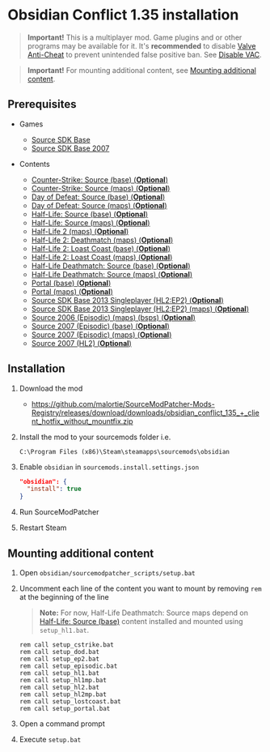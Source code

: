 # Obsidian Conflict 1.35 installation

> **Important!** This is a multiplayer mod. Game plugins and or other programs may be available for it. It's **recommended** to disable [Valve Anti-Cheat](https://developer.valvesoftware.com/wiki/Valve_Anti-Cheat) to prevent unintended false positive ban. See [Disable VAC](../disable-vac.md).

> **Important!** For mounting additional content, see [Mounting additional content](#mounting-additional-content).

## Prerequisites

- Games
  - [Source SDK Base](../../../game-installation/game-installation/source-sdk-base.md)
  - [Source SDK Base 2007](../../../game-installation/game-installation/source-sdk-base-2007.md)

- Contents
  - [Counter-Strike: Source (base) (**Optional**)](../../../SourceContentInstaller/v0/content-installation/counter-strike-source.md#base-content)
  - [Counter-Strike: Source (maps) (**Optional**)](../../../SourceContentInstaller/v0/content-installation/counter-strike-source.md#maps-content)
  - [Day of Defeat: Source (base) (**Optional**)](../../../SourceContentInstaller/v0/content-installation/day-of-defeat-source.md#base-content)
  - [Day of Defeat: Source (maps) (**Optional**)](../../../SourceContentInstaller/v0/content-installation/day-of-defeat-source.md#maps-content)
  - [Half-Life: Source (base) (**Optional**)](../../../SourceContentInstaller/v0/content-installation/half-life-source.md#base-content)
  - [Half-Life: Source (maps) (**Optional**)](../../../SourceContentInstaller/v0/content-installation/half-life-source.md#maps-content)
  - [Half-Life 2 (maps) (**Optional**)](../../../SourceContentInstaller/v0/content-installation/half-life-2.md#maps-content)
  - [Half-Life 2: Deathmatch (maps) (**Optional**)](../../../SourceContentInstaller/v0/content-installation/half-life-2-deathmatch.md#maps-content)
  - [Half-Life 2: Loast Coast (base) (**Optional**)](../../../SourceContentInstaller/v0/content-installation/half-life-2-lost-coast.md#base-content)
  - [Half-Life 2: Loast Coast (maps) (**Optional**)](../../../SourceContentInstaller/v0/content-installation/half-life-2-lost-coast.md#maps-content)
  - [Half-Life Deathmatch: Source (base) (**Optional**)](../../../SourceContentInstaller/v0/content-installation/half-life-deathmatch-source.md#base-content)
  - [Half-Life Deathmatch: Source (maps) (**Optional**)](../../../SourceContentInstaller/v0/content-installation/half-life-deathmatch-source.md#maps-content)
  - [Portal (base) (**Optional**)](../../../SourceContentInstaller/v0/content-installation/portal.md#base-content)
  - [Portal (maps) (**Optional**)](../../../SourceContentInstaller/v0/content-installation/portal.md#maps-content)
  - [Source SDK Base 2013 Singleplayer (HL2:EP2) (**Optional**)](../../../SourceContentInstaller/v0/content-installation/source-sdk-base-2013-singleplayer.md#hl2ep2-content)
  - [Source SDK Base 2013 Singleplayer (HL2:EP2) (maps) (**Optional**)](../../../SourceContentInstaller/v0/content-installation/source-sdk-base-2013-singleplayer.md#hl2ep2-maps-content)
  - [Source 2006 (Episodic) (maps) (bsps) (**Optional**)](../../../SourceContentInstaller/v0/content-installation/source-2006.md#episodic-maps-bsps-content)
  - [Source 2007 (Episodic) (base) (**Optional**)](../../../SourceContentInstaller/v0/content-installation/source-2007.md#episodic-base-content)
  - [Source 2007 (Episodic) (maps) (**Optional**)](../../../SourceContentInstaller/v0/content-installation/source-2007.md#episodic-maps-content)
  - [Source 2007 (HL2) (**Optional**)](../../../SourceContentInstaller/v0/content-installation/source-2007.md#hl2-content)

## Installation

1. Download the mod

   - <https://github.com/malortie/SourceModPatcher-Mods-Registry/releases/download/downloads/obsidian_conflict_135_+_client_hotfix_without_mountfix.zip>

2. Install the mod to your sourcemods folder i.e.

   ```text
   C:\Program Files (x86)\Steam\steamapps\sourcemods\obsidian
   ```

3. Enable `obsidian` in `sourcemods.install.settings.json`

   ```json
   "obsidian": {
     "install": true
   }
   ```

4. Run SourceModPatcher
5. Restart Steam

## Mounting additional content

1. Open `obsidian/sourcemodpatcher_scripts/setup.bat`
2. Uncomment each line of the content you want to mount by removing `rem` at the beginning of the line

   > **Note:** For now, Half-Life Deathmatch: Source maps depend on [Half-Life: Source (base)](../../../SourceContentInstaller/v0/content-installation/half-life-source.md#base-content) content installed and mounted using `setup_hl1.bat`.

   ```text
   rem call setup_cstrike.bat
   rem call setup_dod.bat
   rem call setup_ep2.bat
   rem call setup_episodic.bat
   rem call setup_hl1.bat
   rem call setup_hl1mp.bat
   rem call setup_hl2.bat
   rem call setup_hl2mp.bat
   rem call setup_lostcoast.bat
   rem call setup_portal.bat
   ```

3. Open a command prompt
4. Execute `setup.bat`
